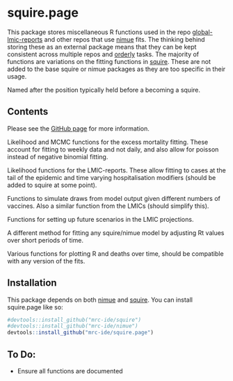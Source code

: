 
<!-- README.md is generated from README.Rmd. Please edit that file -->

# squire.page

<!-- badges: start -->
<!-- badges: end -->

This package stores miscellaneous R functions used in the repo
[global-lmic-reports](https://github.com/mrc-ide/global-lmic-reports-orderly)
and other repos that use [nimue](https://github.com/mrc-ide/nimue) fits.
The thinking behind storing these as an external package means that they
can be kept consistent across multiple repos and
[orderly](https://github.com/vimc/orderly) tasks. The majority of
functions are variations on the fitting functions in
[squire](https://github.com/mrc-ide/squire). These are not added to the
base squire or nimue packages as they are too specific in their usage.

Named after the position typically held before a becoming a squire.

## Contents

Please see the [GitHub page](https://mrc-ide.github.io/squire.page/) for
more information.

Likelihood and MCMC functions for the excess mortality fitting. These
account for fitting to weekly data and not daily, and also allow for
poisson instead of negative binomial fitting.

Likelihood functions for the LMIC-reports. These allow fitting to cases
at the tail of the epidemic and time varying hospitalisation modifiers
(should be added to squire at some point).

Functions to simulate draws from model output given different numbers of
vaccines. Also a similar function from the LMICs (should simplify this).

Functions for setting up future scenarios in the LMIC projections.

A different method for fitting any squire/nimue model by adjusting Rt
values over short periods of time.

Various functions for plotting R and deaths over time, should be
compatible with any version of the fits.

## Installation

This package depends on both [nimue](https://github.com/mrc-ide/nimue)
and [squire](https://github.com/mrc-ide/squire). You can install
squire.page like so:

``` r
#devtools::install_github("mrc-ide/squire")
#devtools::install_github("mrc-ide/nimue")
devtools::install_github("mrc-ide/squire.page")
```

## To Do:

-   Ensure all functions are documented
